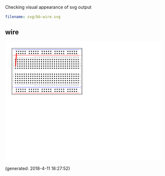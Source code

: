 Checking visual appearance of svg output

~~~yaml example="wire" fixture="svg.js"
filename: svg/bb-wire.svg
~~~
## wire

![wire](wire-98e60364-c879-4f90-953a-23b40c81f380.png)

(generated: 2018-4-11 18:27:52)


